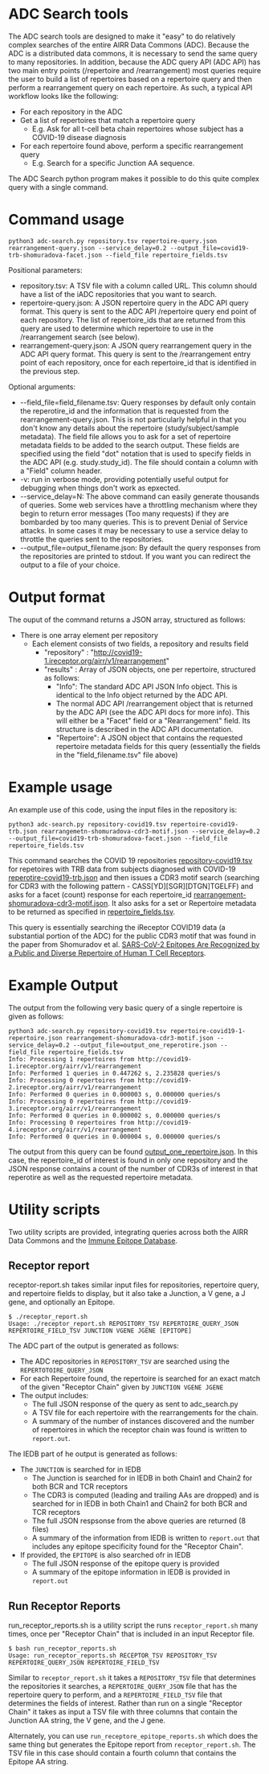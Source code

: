 # ADC Search tools

The ADC search tools are designed to make it "easy" to do relatively complex searches
of the entire AIRR Data Commons (ADC). Because the ADC is a distributed data
commons, it is necessary to send the same query to many repositories. In addition, 
because the ADC query API (ADC API) has two main entry points (/repertoire and /rearrangement)
most queries require the user to build a list of repertoires based on a repertoire query and
then perform a rearrangement query on each repertoire. As such, a typical API workflow looks
like the following:

- For each repository in the ADC
- Get a list of repertoires that match a repertoire query
  - E.g. Ask for all t-cell beta chain repertoires whose subject has a COVID-19 disease diagnosis
- For each repertoire found above, perform a specific rearrangement query
  - E.g. Search for a specific Junction AA sequence.

The ADC Search python program makes it possible to do this quite complex query with a single command. 

# Command usage 
```
python3 adc-search.py repository.tsv repertoire-query.json rearrangement-query.json --service_delay=0.2 --output_file=covid19-trb-shomuradova-facet.json --field_file repertoire_fields.tsv
```
Positional parameters:
- repository.tsv: A TSV file with a column called URL. This column should have a list of the iADC repositories that you want to search.
- repertoire-query.json: A JSON repertoire query in the ADC API query format. This query is sent to the ADC API /repertoire query end point of each repository. The list of repertoire_ids that are returned from this query are used to determine which repertoire to use in the /rearrangement search (see below).
- rearrangement-query.json: A JSON query rearrangement query in the ADC API query format. This query is sent to the /rearrangement entry point of each repository, once for each repertoire_id that is identified in the previous step.

Optional arguments:
- --field_file=field_filename.tsv: Query responses by default only contain the reperotire_id and the information that is requested from the rearrangement-query.json. This is not particularly helpful in that you don't know any details about the repertoire (study/subject/sample metadata). The field file allows you to ask for a set of repertoire metadata fields to be added to the search output. These fields are specified using the field "dot" notation that is used to specify fields in the ADC API (e.g. study.study_id). The file should contain a column with a "Field" column header.
- -v: run in verbose mode, providing potentially useful output for debugging when things don't work as epxected.
- --service_delay=N: The above command can easily generate thousands of queries. Some web services have a throttling mechanism where they begin to return error messages (Too many requests) if they are bombarded by too many queries. This is to prevent Denial of Service attacks. In some cases it may be necessary to use a service delay to throttle the queries sent to the repositories.
- --output_file=output_filename.json: By default the query responses from the repositories are printed to stdout. If you want you can redirect the output to a file of your choice.

# Output format

The ouput of the command returns a JSON array, structured as follows:
- There is one array element per repository
  - Each element consists of two fields, a repository and results field
    - "repository" : "http://covid19-1.ireceptor.org/airr/v1/rearrangement"
    - "results" : Array of JSON objects, one per repertoire,  structured as follows:
      - "Info": The standard ADC API JSON Info object. This is identical to the Info object returned by the ADC API.
      - The normal ADC API /rearrangement object that is returned by the ADC API (see the ADC API docs for more info). This will either be a "Facet" field or a "Rearrangement" field. Its structure is described in the ADC API documentation.
      - "Repertoire": A JSON object that contains the requested repertoire metadata fields for this query (essentially the fields in the "field_filename.tsv" file above) 

# Example usage

An example use of this code, using the input files in the repository is:

```
python3 adc-search.py repository-covid19.tsv repertoire-covid19-trb.json rearrangemetn-shomuradova-cdr3-motif.json --service_delay=0.2 --output_file=covid19-trb-shomuradova-facet.json --field_file repertoire_fields.tsv
```
This command searches the COVID 19 repositories [repository-covid19.tsv](repository-covid19.tsv) for repetoires with TRB data from subjects diagnosed with COVID-19 [reperotire-covid19-trb.json](reperotire-covid19-trb.json) and then issues a CDR3 motif search (searching for CDR3 with the following pattern - CASS[YD][SGR][DTGN]TGELFF) and asks for a facet (count) response for each repertoire_id [rearrangement-shomuradova-cdr3-motif.json](rearrangment-shomuradova-cdr3-motif.json). It also asks for a set or Repertoire metadata to be returned as specified in [repertoire_fields.tsv](repertoire_fields.tsv).

This query is essentially searching the iReceptor COVID19 data (a substantial portion of the ADC) for the public CDR3 motif that was found in the paper from Shomuradov et al. [SARS-CoV-2 Epitopes Are Recognized by a Public and Diverse Repertoire of Human T Cell Receptors](https://doi.org/10.1016/j.immuni.2020.11.004).

# Example Output

The output from the following very basic query of a single repertoire is given as follows:

```
python3 adc-search.py repository-covid19.tsv repertoire-covid19-1-repertoire.json rearrangement-shomuradova-cdr3-motif.json --service_delay=0.2 --output_file=output_one_reperotire.json --field_file repertoire_fields.tsv
Info: Processing 1 repertoires from http://covid19-1.ireceptor.org/airr/v1/rearrangement
Info: Performed 1 queries in 0.447262 s, 2.235828 queries/s
Info: Processing 0 repertoires from http://covid19-2.ireceptor.org/airr/v1/rearrangement
Info: Performed 0 queries in 0.000003 s, 0.000000 queries/s
Info: Processing 0 repertoires from http://covid19-3.ireceptor.org/airr/v1/rearrangement
Info: Performed 0 queries in 0.000002 s, 0.000000 queries/s
Info: Processing 0 repertoires from http://covid19-4.ireceptor.org/airr/v1/rearrangement
Info: Performed 0 queries in 0.000004 s, 0.000000 queries/s
```
The output from this query can be found [output_one_repertoire.json](output_one_repertoire.json). In this case, the repertoire_id of interest is found in only one repository and the JSON response contains a count of the number of CDR3s of interest in that reperotire as well as the requested repertoire metadata.

# Utility scripts

Two utility scripts are provided, integrating queries across both the AIRR Data Commons and the
[Immune Epitope Database](http://iedb.org).

## Receptor report

receptor-report.sh takes similar input files for repositories, repertoire query, and repertoire fields
to display, but it also take a Junction, a V gene, a J gene, and optionally an Epitope. 

```
$ ./receptor_report.sh
Usage: ./receptor_report.sh REPOSITORY_TSV REPERTOIRE_QUERY_JSON REPERTOIRE_FIELD_TSV JUNCTION VGENE JGENE [EPITOPE]
```
The ADC part of the output is generated as follows:
- The ADC repositories in `REPOSITORY_TSV` are searched using the `REPERTOTOIRE_QUERY_JSON`
- For each Repertoire found, the repertoire is searched for an exact match of the given
"Receptor Chain" given by `JUNCTION VGENE JGENE`
- The output includes:
  - The full JSON response of the query as sent to adc_search.py
  - A TSV file for each repertoire with the rearrangements for the chain.
  - A summary of the number of instances discovered and the number of repertoires in which the receptor chain was found is written to `report.out`. 

The IEDB part of he output is generated as follows:
- The `JUNCTION` is searched for in IEDB
  - The Junction is searched for in IEDB in both Chain1 and Chain2 for both BCR and TCR receptors
  - The CDR3 is computed (leading and trailing AAs are dropped) and is searched for in IEDB in both Chain1 and Chain2 for both BCR and TCR receptors
  - The full JSON respsonse from the above queries are returned (8 files)
  - A summary of the information from IEDB is written to `report.out` that includes any epitope specificity found for the "Receptor Chain".
- If provided, the `EPITOPE` is also searched ofr in IEDB
  - The full JSON response of the epitope query is provided
  - A summary of the epitope information in IEDB is provided in `report.out`

## Run Receptor Reports

run_receptor_reports.sh is a utility script the runs `receptor_report.sh` many times, once per "Receptor Chain"
that is included in an input Receptor file. 

```
$ bash run_receptor_reports.sh
Usage: run_receptor_reports.sh RECEPTOR_TSV REPOSITORY_TSV REPERTOIRE_QUERY_JSON REPERTOIRE_FIELD_TSV
```

Similar to `receptor_report.sh` it takes a `REPOSITORY_TSV` file that determines the repositories it
searches, a `REPERTOIRE_QUERY_JSON` file that has the repertoire query to perform, and a `REPERTOIRE_FIELD_TSV`
file that determines the fields of interest. Rather than run on a single "Receptor Chain" it takes as input
a TSV file with three columns that contain the Junction AA string, the V gene, and the J gene. 

Alternately, you can use `run_receptore_epitope_reports.sh` which does the same thing but generates the Epitope report from `receptor_report.sh`. The TSV file in this case should contain a fourth column that contains the Epitope AA string.
